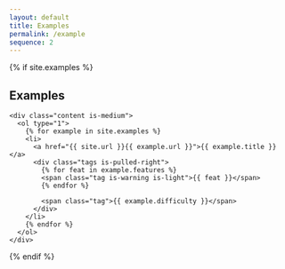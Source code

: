 ```yaml
---
layout: default
title: Examples
permalink: /example
sequence: 2
---
```


{% if site.examples %}
<section class="section is-small">
  <div class="container">
    <h2 class="title is-1">Examples</h2>

    <div class="content is-medium">
      <ol type="1">
        {% for example in site.examples %}
        <li>
          <a href="{{ site.url }}{{ example.url }}">{{ example.title }}</a>
          <div class="tags is-pulled-right">
            {% for feat in example.features %}
            <span class="tag is-warning is-light">{{ feat }}</span>
            {% endfor %}

            <span class="tag">{{ example.difficulty }}</span>
          </div>
        </li>
        {% endfor %}
      </ol>
    </div>
  </div>
</section>
{% endif %}
